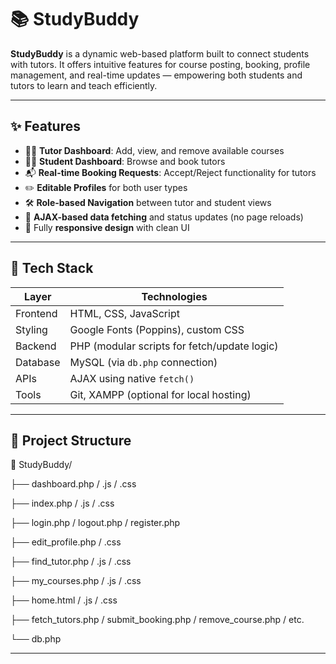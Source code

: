 # 📚 StudyBuddy

**StudyBuddy** is a dynamic web-based platform built to connect students with tutors. It offers intuitive features for course posting, booking, profile management, and real-time updates — empowering both students and tutors to learn and teach efficiently.

---

## ✨ Features

- 👨‍🏫 **Tutor Dashboard**: Add, view, and remove available courses
- 🧑‍🎓 **Student Dashboard**: Browse and book tutors
- 📬 **Real-time Booking Requests**: Accept/Reject functionality for tutors
- ✏️ **Editable Profiles** for both user types
- 🛠️ **Role-based Navigation** between tutor and student views
- 🔄 **AJAX-based data fetching** and status updates (no page reloads)
- 📱 Fully **responsive design** with clean UI

---

## 🚀 Tech Stack

| Layer       | Technologies                                           |
|-------------|--------------------------------------------------------|
| Frontend    | HTML, CSS, JavaScript                                  |
| Styling     | Google Fonts (Poppins), custom CSS                     |
| Backend     | PHP (modular scripts for fetch/update logic)          |
| Database    | MySQL (via `db.php` connection)                        |
| APIs        | AJAX using native `fetch()`                            |
| Tools       | Git, XAMPP (optional for local hosting)                |

---

## 📂 Project Structure

📁 StudyBuddy/

├── dashboard.php / .js / .css

├── index.php / .js / .css

├── login.php / logout.php / register.php

├── edit_profile.php / .css

├── find_tutor.php / .js / .css

├── my_courses.php / .js / .css

├── home.html / .js / .css

├── fetch_tutors.php / submit_booking.php / remove_course.php / etc.

└── db.php

---

